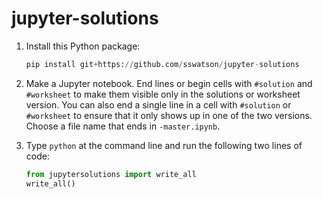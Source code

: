 
# jupyter-solutions


1. Install this Python package:

    ```python
    pip install git+https://github.com/sswatson/jupyter-solutions
    ```

2. Make a Jupyter notebook. End lines or begin cells with `#solution` and `#worksheet` to make them visible only in the solutions or worksheet version. You can also end a single line in a cell with `#solution` or `#worksheet` to ensure that it only shows up in one of the two versions. Choose a file name that ends in `-master.ipynb`.

3. Type `python` at the command line and run the following two lines of code:

    ```python
    from jupytersolutions import write_all
    write_all()
    ```
